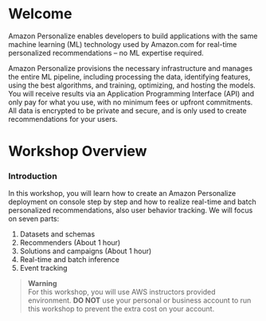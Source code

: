 # Welcome

Amazon Personalize enables developers to build applications with the same machine learning (ML) technology used by Amazon.com for real-time personalized recommendations – no ML expertise required.

Amazon Personalize provisions the necessary infrastructure and manages the entire ML pipeline, including processing the data, identifying features, using the best algorithms, and training, optimizing, and hosting the models. You will receive results via an Application Programming Interface (API) and only pay for what you use, with no minimum fees or upfront commitments. All data is encrypted to be private and secure, and is only used to create recommendations for your users.

# Workshop Overview

### Introduction

In this workshop, you will learn how to create an Amazon Personalize deployment on console step by step and how to realize real-time and batch personalized recommendations, also user behavior tracking. We will focus on seven parts:

1. Datasets and schemas
2. Recommenders (About 1 hour)
3. Solutions and campaigns (About 1 hour)
4. Real-time and batch inference
5. Event tracking

> **Warning**  
> For this workshop, you will use AWS instructors provided environment. **DO NOT** use your personal or business account to run this workshop to prevent the extra cost on your account.



